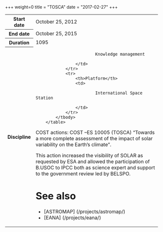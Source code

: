+++
weight=0
title = "TOSCA"
date = "2017-02-27"
+++



<table class="table table-striped table-bordered">
            <tbody>
                <tr>
                    <th>Start date</th>
                    <td>October 25, 2012</td>
                </tr>
                <tr>
                    <th>End date</th>
                    <td>October 25, 2015</td>
                </tr>
                <tr>
                    <th>Duration</th>
                    <td>1095</td>
                </tr>
                <tr>
                    <th>Discipline</th>
                    <td>

                            Knowledge management

                    </td>
                </tr>
                <tr>
                    <th>Platform</th>
                    <td>

                            International Space Station

                    </td>
                </tr>
            </tbody>
        </table>

COST actions: COST –ES 10005 (TOSCA) “Towards a more complete assessment of the impact of solar variability on the Earth’s climate”.


This action increased the visibility of SOLAR as requested by ESA and allowed the participation of B.USOC to IPCC both as science expert and support to the government review led by BELSPO. 


See also
==============

* [ASTROMAP] (/projects/astromap/)
* [EANA] (/projects/eana/)
